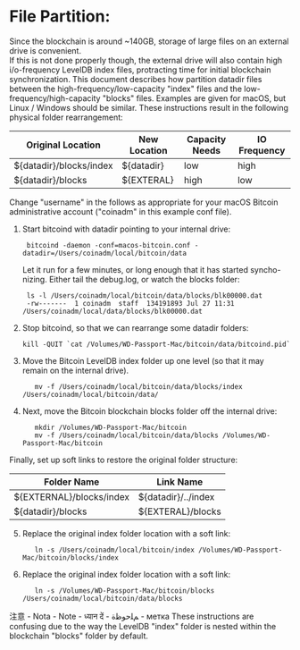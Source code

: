# File Partition:
Since the blockchain is around ~140GB, storage of large files on an external drive is convenient.  
If this is not done properly though, the external drive will also contain high i/o-frequency LevelDB index
files, protracting time for initial blockchain synchronization. This document describes how partition datadir files between the high-frequency/low-capacity "index" files and the low-frequency/high-capacity "blocks" files. Examples are given for macOS, but Linux / Windows should be similar. These instructions result in the following physical folder rearrangement:

| Original Location       | New Location | Capacity Needs | IO Frequency        |
| ----------------------- | ------------ | -------------- | ------------------- |
| ${datadir}/blocks/index | ${datadir}   | low            | high                |
| ${datadir}/blocks       | ${EXTERAL}   | high           | low                 |

Change "username" in the follows as appropriate for your macOS Bitcoin
administrative account ("coinadm" in this example conf file).

1) Start bitcoind with datadir pointing to your internal drive:

        bitcoind -daemon -conf=macos-bitcoin.conf -datadir=/Users/coinadm/local/bitcoin/data
   Let it run for a few minutes, or long enough that it has started syncho-
   nizing.  Either tail the debug.log, or watch the blocks folder:
   
        ls -l /Users/coinadm/local/bitcoin/data/blocks/blk00000.dat
        -rw-------  1 coinadm  staff  134191893 Jul 27 11:31 /Users/coinadm/local/data/blocks/blk00000.dat
2) Stop bitcoind, so that we can rearrange some datadir folders:

       kill -QUIT `cat /Volumes/WD-Passport-Mac/bitcoin/data/bitcoind.pid`

3) Move the Bitcoin LevelDB index folder up one level (so that it may remain on the internal drive).
      
          mv -f /Users/coinadm/local/bitcoin/data/blocks/index /Users/coinadm/local/bitcoin/data/
4) Next, move the Bitcoin blockchain blocks folder off the internal drive:
   
          mkdir /Volumes/WD-Passport-Mac/bitcoin 
          mv -f /Users/coinadm/local/bitcoin/data/blocks /Volumes/WD-Passport-Mac/bitcoin 
Finally, set up soft links to restore the original folder structure:
   
| Folder Name              | Link Name           |
| ------------------------ | ------------------- |
| ${EXTERNAL}/blocks/index | ${datadir}/../index |
| ${datadir}/blocks        | ${EXTERAL}/blocks   |

5) Replace the original index folder location with a soft link:
      
          ln -s /Users/coinadm/local/bitcoin/index /Volumes/WD-Passport-Mac/bitcoin/blocks/index 
6) Replace the original index folder location with a soft link:
      
          ln -s /Volumes/WD-Passport-Mac/bitcoin/blocks /Users/coinadm/local/bitcoin/data/blocks

 注意 - Nota - Note - ध्यान दें - ﻢﻠﺣﻮﻇﺓ - метка 
These instructions are confusing due to the way the LevelDB "index" folder is nested within the blockchain "blocks" folder by default.

